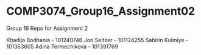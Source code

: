 # COMP3074_Group16_Assignment02
Group 16 Repo for Assignment 2

Khadija Bodhania - 101240746
Jon Seltzer - 101124255
Sabirin Kulmiye - 101363605
Adina Termechikova - 101391769

